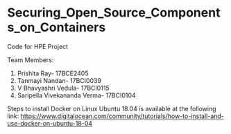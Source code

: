 # Securing_Open_Source_Components_on_Containers
Code for HPE Project 

Team Members:
1. Prishita Ray- 17BCE2405
2. Tanmayi Nandan- 17BCI0039
3. V Bhavyashri Vedula- 17BCI0115
4. Saripella Vivekananda Verma- 17BCI0104

Steps to install Docker on Linux Ubuntu 18.04 is available at the following link:
https://www.digitalocean.com/community/tutorials/how-to-install-and-use-docker-on-ubuntu-18-04
